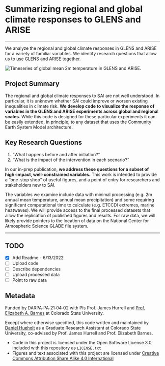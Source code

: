 # Summarizing regional and global climate responses to GLENS and ARISE
***
We analyze the regional and global climate responses in GLENS and ARISE for a
variety of familiar variables. We identify research questions that allow us to
use GLENS and ARISE together.

![Timeseries of global mean 2m temperature in GLENS and ARISE.](research/images/2mTemp_GlobalMean_GlensArise.png)

## Project Summary
The regional and global climate responses to SAI are not well understood. In
particular, it is unknown whether SAI could improve or worsen existing
inequalities in climate risk. **We develop code to visualize the response of
variables in the GLENS and ARISE experiments across global and regional scales.**
While this code is designed for these particular experiments it can be easily
extended, in principle, to any dataset that uses the Community Earth System
Model architecture.

## Key Research Questions
1. "What happens before and after initiation?"
2. “What is the impact of the intervention in each scenario?”

In our in-prep publication, **we address these questions for a subset of
high-impact, well-constrained variables.** This work is intended to provide a
“one-stop shop” of useful figures, and a point of entry for researchers and
stakeholders new to SAI.

The variables we examine include data with minimal processing (e.g. 2m annual
mean temperature, annual mean precipitation) and some requiring significant
computational time to calculate (e.g. ETCCDI extremes, marine heatwaves). We
will provide access to the final processed datasets that allow the replication
of published figures and results. For raw data, we will likely provide pointers
to the location of data on the National Center for Atmospheric Science GLADE
file system.

***

## TODO
- [x] Add Readme - 6/13/2022
- [ ] Upload code
- [ ] Describe dependencies
- [ ] Upload processed data
- [ ] Point to raw data

## Metadata
Funded by DARPA‐PA‐21‐04‐02 with PIs Prof. James Hurrell and
[Prof. Elizabeth A. Barnes](https://barnes.atmos.colostate.edu) at Colorado
State University.

Except where otherwise specified, this code written and maintained by
[Daniel Hueholt](https://www.hueholt.earth/) as a Graduate Research Assistant at
Colorado State University, co-advised by Prof. James Hurrell and Prof. Elizabeth
Barnes.

* Code in this project is licensed under the Open Software License 3.0, included with this repository as `LICENSE.txt`
* Figures and text associated with this project are licensed under [Creative Commons Attribution Share Alike 4.0 International](https://creativecommons.org/licenses/by-sa/4.0/)
